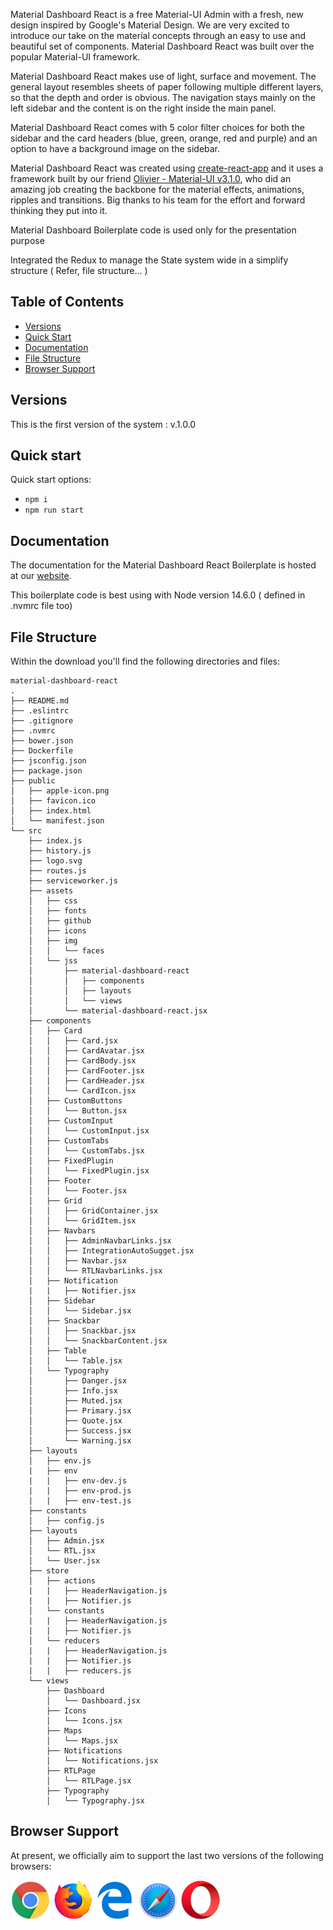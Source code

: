 Material Dashboard React is a free Material-UI Admin with a fresh, new design inspired by Google's Material Design. We are very excited to introduce our take on the material concepts through an easy to use and beautiful set of components. Material Dashboard React was built over the popular Material-UI framework.

Material Dashboard React makes use of light, surface and movement. The general layout resembles sheets of paper following multiple different layers, so that the depth and order is obvious. The navigation stays mainly on the left sidebar and the content is on the right inside the main panel.

Material Dashboard React comes with 5 color filter choices for both the sidebar and the card headers (blue, green, orange, red and purple) and an option to have a background image on the sidebar.

Material Dashboard React was created using [create-react-app](https://github.com/facebook/create-react-app) and it uses a framework built by our friend [Olivier - Material-UI v3.1.0](https://github.com/mui-org/material-ui), who did an amazing job creating the backbone for the material effects, animations, ripples and transitions. Big thanks to his team for the effort and forward thinking they put into it.

Material Dashboard Boilerplate code is used only for the presentation purpose

Integrated the Redux to manage the State system wide in a simplify structure ( Refer, file structure... )

## Table of Contents

* [Versions](#versions)
* [Quick Start](#quick-start)
* [Documentation](#documentation)
* [File Structure](#file-structure)
* [Browser Support](#browser-support)


## Versions
This is the first version of the system : v.1.0.0


## Quick start

Quick start options:

- `npm i`
- `npm run start`


## Documentation
The documentation for the Material Dashboard React Boilerplate is hosted at our [website](https://demos.creative-tim.com/material-dashboard-react/#/documentation/tutorial).

This boilerplate code is best using with Node version 14.6.0 ( defined in .nvmrc file too)


## File Structure

Within the download you'll find the following directories and files:

```
material-dashboard-react
.
├── README.md
├── .eslintrc
├── .gitignore
├── .nvmrc
├── bower.json
├── Dockerfile
├── jsconfig.json
├── package.json
├── public
│   ├── apple-icon.png
│   ├── favicon.ico
│   ├── index.html
│   └── manifest.json
└── src
    ├── index.js
    ├── history.js
    ├── logo.svg
    ├── routes.js
    ├── serviceworker.js
    ├── assets
    │   ├── css
    │   ├── fonts
    │   ├── github
    │   ├── icons
    │   ├── img
    │   │   └── faces
    │   └── jss
    │       ├── material-dashboard-react
    │       │   ├── components
    │       │   ├── layouts
    │       │   └── views
    │       └── material-dashboard-react.jsx
    ├── components
    │   ├── Card
    │   │   ├── Card.jsx
    │   │   ├── CardAvatar.jsx
    │   │   ├── CardBody.jsx
    │   │   ├── CardFooter.jsx
    │   │   ├── CardHeader.jsx
    │   │   └── CardIcon.jsx
    │   ├── CustomButtons
    │   │   └── Button.jsx
    │   ├── CustomInput
    │   │   └── CustomInput.jsx
    │   ├── CustomTabs
    │   │   └── CustomTabs.jsx
    │   ├── FixedPlugin
    │   │   └── FixedPlugin.jsx
    │   ├── Footer
    │   │   └── Footer.jsx
    │   ├── Grid
    │   │   ├── GridContainer.jsx
    │   │   └── GridItem.jsx
    │   ├── Navbars
    │   │   ├── AdminNavbarLinks.jsx
    │   │   ├── IntegrationAutoSugget.jsx
    │   │   ├── Navbar.jsx
    │   │   └── RTLNavbarLinks.jsx
    │   ├── Notification
    |   |   ├── Notifier.jsx
    │   ├── Sidebar
    │   │   └── Sidebar.jsx
    │   ├── Snackbar
    │   │   ├── Snackbar.jsx
    │   │   └── SnackbarContent.jsx
    │   ├── Table
    │   │   └── Table.jsx
    │   └── Typography
    │       ├── Danger.jsx
    │       ├── Info.jsx
    │       ├── Muted.jsx
    │       ├── Primary.jsx
    │       ├── Quote.jsx
    │       ├── Success.jsx
    │       └── Warning.jsx
    ├── layouts
    │   ├── env.js
    |   ├── env
    |   |   ├── env-dev.js
    |   |   ├── env-prod.js
    |   |   ├── env-test.js
    ├── constants
    │   ├── config.js
    ├── layouts
    │   ├── Admin.jsx
    │   └── RTL.jsx
    │   └── User.jsx
    ├── store
    │   ├── actions
    |   |   ├── HeaderNavigation.js
    |   |   ├── Notifier.js
    │   └── constants
    |   |   ├── HeaderNavigation.js
    |   |   ├── Notifier.js
    │   └── reducers
    |   |   ├── HeaderNavigation.js
    |   |   ├── Notifier.js
    |   |   ├── reducers.js
    └── views
        ├── Dashboard
        │   └── Dashboard.jsx
        ├── Icons
        │   └── Icons.jsx
        ├── Maps
        │   └── Maps.jsx
        ├── Notifications
        │   └── Notifications.jsx
        ├── RTLPage
        │   └── RTLPage.jsx
        ├── Typography
        │   └── Typography.jsx

```

## Browser Support

At present, we officially aim to support the last two versions of the following browsers:

<img src="src/assets/github/chrome.png" width="64" height="64"> <img src="src/assets/github/firefox.png" width="64" height="64"> <img src="src/assets/github/edge.png" width="64" height="64"> <img src="src/assets/github/safari.png" width="64" height="64"> <img src="src/assets/github/opera.png" width="64" height="64">
